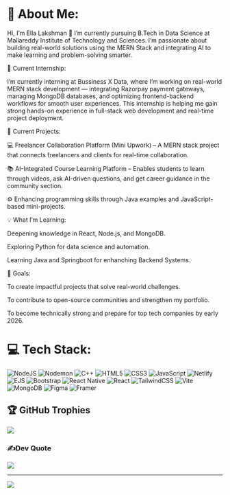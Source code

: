 # 💫 About Me:
Hi, I’m Ella Lakshman 👋
I’m currently pursuing B.Tech in Data Science at Mallareddy Institute of Technology and Sciences.
I’m passionate about building real-world solutions using the MERN Stack and integrating AI to make learning and problem-solving smarter.

💼 Current Internship:

I’m currently interning at Bussiness X Data, where I’m working on real-world MERN stack development — integrating Razorpay payment gateways, managing MongoDB databases, and optimizing frontend-backend workflows for smooth user experiences.
This internship is helping me gain strong hands-on experience in full-stack web development and real-time project deployment.

🔧 Current Projects:

💻 Freelancer Collaboration Platform (Mini Upwork) – A MERN stack project that connects freelancers and clients for real-time collaboration.

📚 AI-Integrated Course Learning Platform – Enables students to learn through videos, ask AI-driven questions, and get career guidance in the community section.

⚙️ Enhancing programming skills through Java examples and JavaScript-based mini-projects.

💡 What I’m Learning:

Deepening knowledge in React, Node.js, and MongoDB.

Exploring Python for data science and automation.

Learning Java and Springboot for enhanching Backend Systems.

🚀 Goals:

To create impactful projects that solve real-world challenges.

To contribute to open-source communities and strengthen my portfolio.

To become technically strong and prepare for top tech companies by early 2026.


# 💻 Tech Stack:
![NodeJS](https://img.shields.io/badge/node.js-6DA55F?style=for-the-badge&logo=node.js&logoColor=white) ![Nodemon](https://img.shields.io/badge/NODEMON-%23323330.svg?style=for-the-badge&logo=nodemon&logoColor=%BBDEAD) ![C++](https://img.shields.io/badge/c++-%2300599C.svg?style=for-the-badge&logo=c%2B%2B&logoColor=white) ![HTML5](https://img.shields.io/badge/html5-%23E34F26.svg?style=for-the-badge&logo=html5&logoColor=white) ![CSS3](https://img.shields.io/badge/css3-%231572B6.svg?style=for-the-badge&logo=css3&logoColor=white) ![JavaScript](https://img.shields.io/badge/javascript-%23323330.svg?style=for-the-badge&logo=javascript&logoColor=%23F7DF1E) ![Netlify](https://img.shields.io/badge/netlify-%23000000.svg?style=for-the-badge&logo=netlify&logoColor=#00C7B7) ![EJS](https://img.shields.io/badge/ejs-%23B4CA65.svg?style=for-the-badge&logo=ejs&logoColor=black) ![Bootstrap](https://img.shields.io/badge/bootstrap-%238511FA.svg?style=for-the-badge&logo=bootstrap&logoColor=white) ![React Native](https://img.shields.io/badge/react_native-%2320232a.svg?style=for-the-badge&logo=react&logoColor=%2361DAFB) ![React](https://img.shields.io/badge/react-%2320232a.svg?style=for-the-badge&logo=react&logoColor=%2361DAFB) ![TailwindCSS](https://img.shields.io/badge/tailwindcss-%2338B2AC.svg?style=for-the-badge&logo=tailwind-css&logoColor=white) ![Vite](https://img.shields.io/badge/vite-%23646CFF.svg?style=for-the-badge&logo=vite&logoColor=white) ![MongoDB](https://img.shields.io/badge/MongoDB-%234ea94b.svg?style=for-the-badge&logo=mongodb&logoColor=white) ![Figma](https://img.shields.io/badge/figma-%23F24E1E.svg?style=for-the-badge&logo=figma&logoColor=white) ![Framer](https://img.shields.io/badge/Framer-black?style=for-the-badge&logo=framer&logoColor=blue)


## 🏆 GitHub Trophies
![](https://github-profile-trophy.vercel.app/?username=laxman2546&theme=radical&no-frame=false&no-bg=true&margin-w=4)

### ✍️Dev Quote
![](https://quotes-github-readme.vercel.app/api?type=horizontal&theme=radical)



---
[![](https://visitcount.itsvg.in/api?id=laxman2546&icon=0&color=0)](https://visitcount.itsvg.in)

<!-- Proudly created with GPRM ( https://gprm.itsvg.in ) -->
